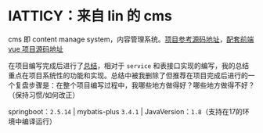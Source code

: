 # lATTICY：来自 lin 的 cms

cms 即 content manage system，内容管理系统。[项目参考源码地址](https://github.com/TaleLin/lin-cms-spring-boot)，[配套前端 vue 项目源码地址](https://github.com/TaleLin/lin-cms-vue)

在项目编写完成后进行了[总结](https://www.notion.so/Lin-CMS-conclusion-f00c262463cc431ead75d9d3854dca50?pvs=4)，相对于 `service` 和表接口实现的编写，我的总结重点在项目系统性的功能和实现。总结中被我删除了但推荐在项目完成后进行的一个复盘步骤是：在整个项目编写过程中，我哪些地方做得好？哪些地方做得不好？（保持习惯/如何改正）

springboot：`2.5.14` | mybatis-plus `3.4.1` | JavaVersion：`1.8`（支持在17的环境中编译运行）

